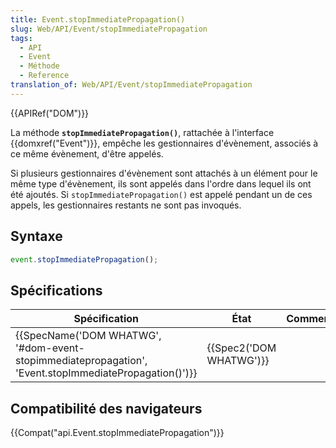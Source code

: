 ```yaml
---
title: Event.stopImmediatePropagation()
slug: Web/API/Event/stopImmediatePropagation
tags:
  - API
  - Event
  - Méthode
  - Reference
translation_of: Web/API/Event/stopImmediatePropagation
---
```

{{APIRef("DOM")}}

La méthode **`stopImmediatePropagation()`**, rattachée à l'interface {{domxref("Event")}}, empêche les gestionnaires d'évènement, associés à ce même évènement, d'être appelés.

Si plusieurs gestionnaires d'évènement sont attachés à un élément pour le même type d'évènement, ils sont appelés dans l'ordre dans lequel ils ont été ajoutés. Si `stopImmediatePropagation()` est appelé pendant un de ces appels, les gestionnaires restants ne sont pas invoqués.

## Syntaxe

```js
event.stopImmediatePropagation();
```

## Spécifications

| Spécification                                                                                                                            | État                             | Commentaires |
| ---------------------------------------------------------------------------------------------------------------------------------------- | -------------------------------- | ------------ |
| {{SpecName('DOM WHATWG', '#dom-event-stopimmediatepropagation', 'Event.stopImmediatePropagation()')}} | {{Spec2('DOM WHATWG')}} |              |

## Compatibilité des navigateurs

{{Compat("api.Event.stopImmediatePropagation")}}
